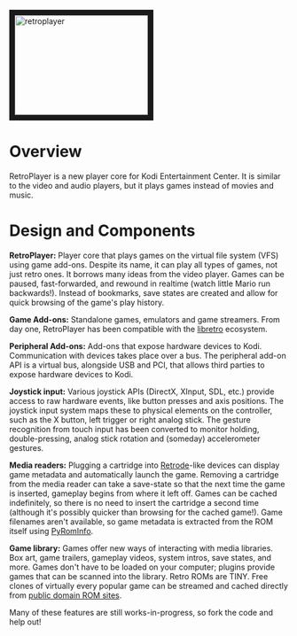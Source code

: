 <a href="http://www.youtube.com/watch?feature=player_embedded&v=Moh67r0iBGA
" target="_blank"><img src="http://img.youtube.com/vi/Moh67r0iBGA/0.jpg" 
alt="retroplayer" width="240" height="180" border="10"/></a>

# Overview

RetroPlayer is a new player core for Kodi Entertainment Center. It is similar to the video and audio players, but it plays games instead of movies and music.

# Design and Components

**RetroPlayer:** Player core that plays games on the virtual file system (VFS) using game add-ons. Despite its name, it can play all types of games, not just retro ones. It borrows many ideas from the video player. Games can be paused, fast-forwarded, and rewound in realtime (watch little Mario run backwards!). Instead of bookmarks, save states are created and allow for quick browsing of the game's play history.

**Game Add-ons:** Standalone games, emulators and game streamers. From day one, RetroPlayer has been compatible with the [libretro](http://www.libretro.com/) ecosystem.

**Peripheral Add-ons:** Add-ons that expose hardware devices to Kodi. Communication with devices takes place over a bus. The peripheral add-on API is a virtual bus, alongside USB and PCI, that allows third parties to expose hardware devices to Kodi.

**Joystick input:** Various joystick APIs (DirectX, XInput, SDL, etc.) provide access to raw hardware events, like button presses and axis positions. The joystick input system maps these to physical elements on the controller, such as the X button, left trigger or right analog stick. The gesture recognition from touch input has been converted to monitor holding, double-pressing, analog stick rotation and (someday) accelerometer gestures.

**Media readers:** Plugging a cartridge into [Retrode](http://www.retrode.org/)-like devices can display game metadata and automatically launch the game. Removing a cartridge from the media reader can take a save-state so that the next time the game is inserted, gameplay begins from where it left off. Games can be cached indefinitely, so there is no need to insert the cartridge a second time (although it's possibly quicker than browsing for the cached game!). Game filenames aren't available, so game metadata is extracted from the ROM itself using [PyRomInfo](https://github.com/garbear/pyrominfo).

**Game library:** Games offer new ways of interacting with media libraries. Box art, game trailers, gameplay videos, system intros, save states, and more. Games don't have to be loaded on your computer; plugins provide games that can be scanned into the library. Retro ROMs are TINY. Free clones of virtually every popular game can be streamed and cached directly from [public domain ROM sites](http://forum.xbmc.org/showthread.php?tid=173355).

Many of these features are still works-in-progress, so fork the code and help out!
